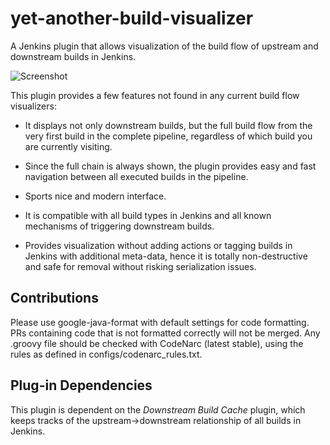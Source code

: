 # yet-another-build-visualizer
A Jenkins plugin that allows visualization of the build flow of upstream and
downstream builds in Jenkins.

![Screenshot](https://raw.githubusercontent.com/GLundh/yet-another-build-visualizer/master/static/yabv.png)

This plugin provides a few features not found in any current build flow
visualizers:

* It displays not only downstream builds, but the full build flow from the very first
build in the complete pipeline, regardless of which build you are currently visiting.

* Since the full chain is always shown, the plugin provides easy and fast navigation
between all executed builds in the pipeline.

* Sports nice and modern interface.

* It is compatible with all build types in Jenkins and all known mechanisms of triggering
downstream builds.

* Provides visualization without adding actions or tagging builds in Jenkins with
additional meta-data, hence it is totally non-destructive and safe for removal without
risking serialization issues.

## Contributions
Please use google-java-format with default settings for code formatting. PRs containing code
that is not formatted correctly will not be merged. Any .groovy file should be checked with
CodeNarc (latest stable), using the rules as defined in configs/codenarc_rules.txt.

## Plug-in Dependencies
This plugin is dependent on the *Downstream Build Cache* plugin, which keeps
tracks of the upstream->downstream relationship of all builds in Jenkins.

